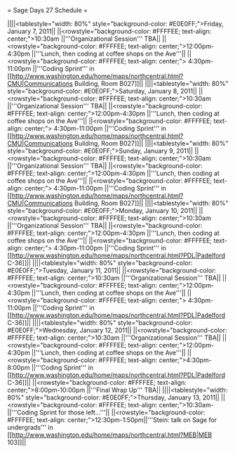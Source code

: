 = Sage Days 27 Schedule =


||||<tablestyle="width: 80%" style="background-color: #E0E0FF;">Friday, January 7, 2011||
||<rowstyle="background-color: #FFFFEE; text-align: center;">10:30am  ||'''Organizational Session''' TBA||
||<rowstyle="background-color: #FFFFEE; text-align: center;">12:00pm-4:30pm  ||'''Lunch, then coding at coffee shops on the Ave'''||
||<rowstyle="background-color: #FFFFEE; text-align: center;"> 4:30pm-11:00pm  ||'''Coding Sprint''' in  [[http://www.washington.edu/home/maps/northcentral.html?CMU|Communications Building, Room B027]]||
||||<tablestyle="width: 80%" style="background-color: #E0E0FF;">Saturday, January 8, 2011||
||<rowstyle="background-color: #FFFFEE; text-align: center;">10:30am  ||'''Organizational Session''' TBA||
||<rowstyle="background-color: #FFFFEE; text-align: center;">12:00pm-4:30pm  ||'''Lunch, then coding at coffee shops on the Ave'''||
||<rowstyle="background-color: #FFFFEE; text-align: center;"> 4:30pm-11:00pm  ||'''Coding Sprint''' in  [[http://www.washington.edu/home/maps/northcentral.html?CMU|Communications Building, Room B027]]||
||||<tablestyle="width: 80%" style="background-color: #E0E0FF;">Sunday, January 9, 2011||
||<rowstyle="background-color: #FFFFEE; text-align: center;">10:30am  ||'''Organizational Session''' TBA||
||<rowstyle="background-color: #FFFFEE; text-align: center;">12:00pm-4:30pm  ||'''Lunch, then coding at coffee shops on the Ave'''||
||<rowstyle="background-color: #FFFFEE; text-align: center;"> 4:30pm-11:00pm  ||'''Coding Sprint''' in  [[http://www.washington.edu/home/maps/northcentral.html?CMU|Communications Building, Room B027]]||
||||<tablestyle="width: 80%" style="background-color: #E0E0FF;">Monday, January 10, 2011||
||<rowstyle="background-color: #FFFFEE; text-align: center;">10:30am  ||'''Organizational Session''' TBA||
||<rowstyle="background-color: #FFFFEE; text-align: center;">12:00pm-4:30pm  ||'''Lunch, then coding at coffee shops on the Ave'''||
||<rowstyle="background-color: #FFFFEE; text-align: center;"> 4:30pm-11:00pm  ||'''Coding Sprint''' in [[http://www.washington.edu/home/maps/northcentral.html?PDL|Padelford C-36]]||
||||<tablestyle="width: 80%" style="background-color: #E0E0FF;">Tuesday, January 11, 2011||
||<rowstyle="background-color: #FFFFEE; text-align: center;">10:30am  ||'''Organizational Session''' TBA||
||<rowstyle="background-color: #FFFFEE; text-align: center;">12:00pm-4:30pm  ||'''Lunch, then coding at coffee shops on the Ave'''||
||<rowstyle="background-color: #FFFFEE; text-align: center;"> 4:30pm-11:00pm  ||'''Coding Sprint''' in [[http://www.washington.edu/home/maps/northcentral.html?PDL|Padelford C-36]]||
||||<tablestyle="width: 80%" style="background-color: #E0E0FF;">Wednesday, January 12, 2011||
||<rowstyle="background-color: #FFFFEE; text-align: center;">10:30am  ||'''Organizational Session''' TBA||
||<rowstyle="background-color: #FFFFEE; text-align: center;">12:00pm-4:30pm  ||'''Lunch, then coding at coffee shops on the Ave'''||
||<rowstyle="background-color: #FFFFEE; text-align: center;">4:30pm-8:00pm  ||'''Coding Sprint''' in [[http://www.washington.edu/home/maps/northcentral.html?PDL|Padelford C-36]]||
||<rowstyle="background-color: #FFFFEE; text-align: center;">8:00pm-10:00pm  ||'''Final Wrap Up''' TBA||
||||<tablestyle="width: 80%" style="background-color: #E0E0FF;">Thursday, January 13, 2011||
||<rowstyle="background-color: #FFFFEE; text-align: center;">10:30am-||'''Coding Sprint for those left...'''||
||<rowstyle="background-color: #FFFFEE; text-align: center;">12:30pm-1:50pm||'''Stein: talk on Sage for undergrads''' in [[http://www.washington.edu/home/maps/northcentral.html?MEB|MEB 103]]||
